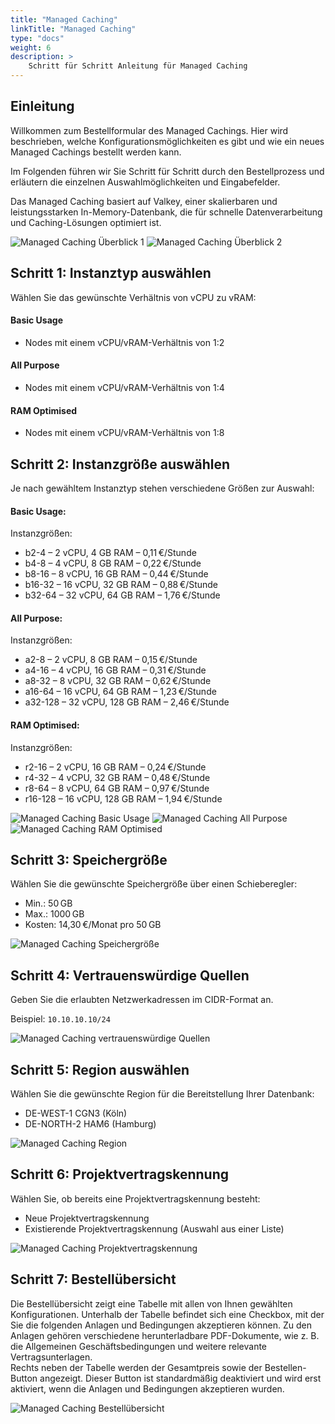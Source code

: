 ```yaml
---
title: "Managed Caching"
linkTitle: "Managed Caching"
type: "docs"
weight: 6
description: >
    Schritt für Schritt Anleitung für Managed Caching
---
```


## Einleitung

Willkommen zum Bestellformular des Managed Cachings. Hier wird beschrieben, welche Konfigurationsmöglichkeiten es gibt und wie ein neues Managed Cachings bestellt werden kann.

Im Folgenden führen wir Sie Schritt für Schritt durch den Bestellprozess und erläutern die einzelnen Auswahlmöglichkeiten und Eingabefelder.

Das Managed Caching basiert auf Valkey, einer skalierbaren und leistungsstarken In-Memory-Datenbank, die für schnelle Datenverarbeitung und Caching-Lösungen optimiert ist.

![Managed Caching Überblick 1](img/managed-caching-overview1.png)
![Managed Caching Überblick 2](img/managed-caching-overview2.png)

## Schritt 1: Instanztyp auswählen

Wählen Sie das gewünschte Verhältnis von vCPU zu vRAM:

#### Basic Usage
- Nodes mit einem vCPU/vRAM-Verhältnis von 1:2

#### All Purpose
- Nodes mit einem vCPU/vRAM-Verhältnis von 1:4

#### RAM Optimised
- Nodes mit einem vCPU/vRAM-Verhältnis von 1:8

## Schritt 2: Instanzgröße auswählen

Je nach gewähltem Instanztyp stehen verschiedene Größen zur Auswahl:

#### Basic Usage:

Instanzgrößen:
- b2-4 – 2 vCPU, 4 GB RAM – 0,11 €/Stunde
- b4-8 – 4 vCPU, 8 GB RAM – 0,22 €/Stunde
- b8-16 – 8 vCPU, 16 GB RAM – 0,44 €/Stunde
- b16-32 – 16 vCPU, 32 GB RAM – 0,88 €/Stunde
- b32-64 – 32 vCPU, 64 GB RAM – 1,76 €/Stunde

#### All Purpose:

Instanzgrößen:
- a2-8 – 2 vCPU, 8 GB RAM – 0,15 €/Stunde
- a4-16 – 4 vCPU, 16 GB RAM – 0,31 €/Stunde
- a8-32 – 8 vCPU, 32 GB RAM – 0,62 €/Stunde
- a16-64 – 16 vCPU, 64 GB RAM – 1,23 €/Stunde
- a32-128 – 32 vCPU, 128 GB RAM – 2,46 €/Stunde

#### RAM Optimised:

Instanzgrößen:
- r2-16 – 2 vCPU, 16 GB RAM – 0,24 €/Stunde
- r4-32 – 4 vCPU, 32 GB RAM – 0,48 €/Stunde
- r8-64 – 8 vCPU, 64 GB RAM – 0,97 €/Stunde
- r16-128 – 16 vCPU, 128 GB RAM – 1,94 €/Stunde

![Managed Caching Basic Usage](img/managed-caching-basic-usage.png)
![Managed Caching All Purpose](img/managed-caching-all-purpose.png)
![Managed Caching RAM Optimised](img/managed-caching-ram.png)

## Schritt 3: Speichergröße

Wählen Sie die gewünschte Speichergröße über einen Schieberegler:

- Min.: 50 GB
- Max.: 1000 GB
- Kosten: 14,30 €/Monat pro 50 GB

![Managed Caching Speichergröße](img/managed-caching-storage.png)

## Schritt 4: Vertrauenswürdige Quellen

Geben Sie die erlaubten Netzwerkadressen im CIDR-Format an.

Beispiel:
`10.10.10.10/24`

![Managed Caching vertrauenswürdige Quellen](img/managed-caching-sources.png)

## Schritt 5: Region auswählen

Wählen Sie die gewünschte Region für die Bereitstellung Ihrer Datenbank:

- DE-WEST-1 CGN3 (Köln)
- DE-NORTH-2 HAM6 (Hamburg)

![Managed Caching Region](img/managed-caching-regions.png)

## Schritt 6: Projektvertragskennung

Wählen Sie, ob bereits eine Projektvertragskennung besteht:

- Neue Projektvertragskennung
- Existierende Projektvertragskennung (Auswahl aus einer Liste)

![Managed Caching Projektvertragskennung](img/managed-caching-existing-project.png)

## Schritt 7: Bestellübersicht

Die Bestellübersicht zeigt eine Tabelle mit allen von Ihnen gewählten Konfigurationen.
Unterhalb der Tabelle befindet sich eine Checkbox, mit der Sie die folgenden Anlagen und Bedingungen akzeptieren können.
Zu den Anlagen gehören verschiedene herunterladbare PDF-Dokumente, wie z. B. die Allgemeinen Geschäftsbedingungen und weitere relevante Vertragsunterlagen.\
Rechts neben der Tabelle werden der Gesamtpreis sowie der Bestellen-Button angezeigt.
Dieser Button ist standardmäßig deaktiviert und wird erst aktiviert, wenn die Anlagen und Bedingungen akzeptieren wurden.

![Managed Caching Bestellübersicht](img/managed-caching-order-overview.png)
